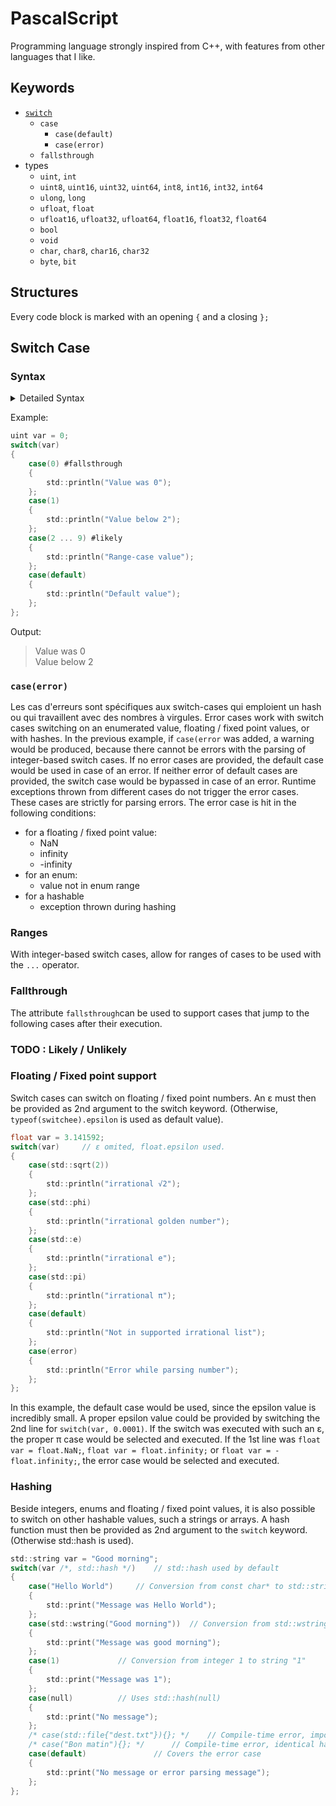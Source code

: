 # PascalScript
Programming language strongly inspired from C++, with features from other languages that I like.

## Keywords
- [`switch`](#switch-case)
	- `case`
		- `case(default)`
		- `case(error)`
	- `fallsthrough`
- types
	- `uint`, `int`
	- `uint8`, `uint16`, `uint32`, `uint64`, `int8`, `int16`, `int32`, `int64`
	- `ulong`, `long`
	- `ufloat`, `float`
	- `ufloat16`, `ufloat32`, `ufloat64`, `float16`, `float32`, `float64`
	- `bool`
	- `void`
	- `char`, `char8`, `char16`, `char32`
	- `byte`, `bit`


## Structures
Every code block is marked with an opening `{` and a closing `};`

## Switch Case

### Syntax

<details>
<summary> Detailed Syntax </summary>

- switch_statement:
	- > `switch`(*switchee*, <sup><sub>(optional)</sub></sup> *switch_epsilon* <sup><sub>(or)</sub></sup> *switch_hash_function*) *switch_block*

- switchee:
	- Expression resulting in a numerical value, an enumerated value, a floating-point / fixed-point value or a hashable value.

- switch_epsilon:
	- valid if `typeof(switch_epsilon) == typeof(switchee)`
	- Used only if *switchee* is a floating / fixed point-resulting expression (`std::is_floating_point(typeof(switchee)) == true || std::is_fixed_point(typeof(switchee)) == true`)

switch_hash_function:
- valid if *switch_hash_function* is a `constexpr` function taking *switchee* as a single parameter and returning an integer (`std::is_function(switch_hash_function) == true && std::is_constexpr(switch_hash_function) &&
std::parameters(switch_hash_function).count == 1 && std::parameters(switch_hash_function)[0].type == typeof(switchee) && std::is_integral(std::returns(switch_hash_function).type) == true`)'.
	
switch_block:
> {
> &nbsp;&nbsp;&nbsp;&nbsp; <sup><sub>(1 ... n)</sub></sup> *case_statement*
> };

case_statement:
> `case`(*case_value*) <sup><sub>(optional)</sub></sup> *case_attribute* *case_block* 

case_value:
- one of
	- `default`
	- `error`
	- expression of type `typeof(switchee)` (if a hashing function is not used)
	- expression of type `std::returns(switch_hash_function).type` (otherwise)

case_attribute:
- one of
	- `#fallsthrough`
	- `#likely`
	- `#unlikely`

case_block:
> {
> &nbsp;&nbsp;&nbsp;&nbsp;<sup><sub>(0 ... n)</sub></sup> statement
> };
</details>

Example:

```c
uint var = 0;
switch(var)
{
	case(0) #fallsthrough
	{
		std::println("Value was 0");
	};
	case(1)
	{
		std::println("Value below 2");
	};
	case(2 ... 9) #likely
	{
		std::println("Range-case value");
	};
	case(default)
	{
		std::println("Default value");
	};
};
```
Output:
> Value was 0 <br>
> Value below 2

### `case(error)`
Les cas d'erreurs sont spécifiques aux switch-cases qui emploient un hash ou qui travaillent avec des nombres à virgules.
Error cases work with switch cases switching on an enumerated value, floating / fixed point values, or with hashes.
In the previous example, if `case(error` was added, a warning would be produced, because there cannot be errors with the parsing of integer-based switch cases.
If no error cases are provided, the default case would be used in case of an error.
If neither error of default cases are provided, the switch case would be bypassed in case of an error.
Runtime exceptions thrown from different cases do not trigger the error cases. These cases are strictly for parsing errors.
The error case is hit in the following conditions:
- for a floating / fixed point value:
	- NaN
	- infinity
	-  -infinity
- for an enum:
	- value not in enum range
- for a hashable
	- exception thrown during hashing

### Ranges
With integer-based switch cases, allow for ranges of cases to be used with the `...` operator.

### Fallthrough
The attribute `fallsthrough`can be used to support cases that jump to the following cases after their execution.

### TODO : Likely / Unlikely

### Floating / Fixed point support
Switch cases can switch on floating / fixed point numbers. An  ε must then be provided as 2nd argument to the switch keyword. (Otherwise, `typeof(switchee).epsilon` is used as default value).

```c
float var = 3.141592;
switch(var) 	// ε omited, float.epsilon used.
{
	case(std::sqrt(2))
	{
		std::println("irrational √2");
	};
	case(std::phi)
	{
		std::println("irrational golden number");
	};
	case(std::e)
	{
		std::println("irrational e");
	};
	case(std::pi)
	{
		std::println("irrational π");
	};
	case(default) 
	{
		std::println("Not in supported irrational list");
	};
	case(error)
	{
		std::println("Error while parsing number");
	};
};
```
In this example, the default case would be used, since the epsilon value is incredibly small. 
A proper epsilon value could be provided by switching the 2nd line for `switch(var, 0.0001)`. 
If the switch was executed with such an ε, the proper π case would be selected and executed.
If the 1st line was `float var = float.NaN;`, `float var = float.infinity;` or `float var = -float.infinity;`, the error case would be selected and executed.


### Hashing
Beside integers, enums and floating / fixed point values, it is also possible to switch on other hashable values, such a strings or arrays.
A hash function must then be provided as 2nd argument to the `switch` keyword. (Otherwise std::hash is used).
```c
std::string var = "Good morning";
switch(var /*, std::hash */)	// std::hash used by default
{
	case("Hello World")		// Conversion from const char* to std::string
	{
		std::print("Message was Hello World");
	};
	case(std::wstring("Good morning"))	// Conversion from std::wstring to std::string
	{
		std::print("Message was good morning");
	};
	case(1)				// Conversion from integer 1 to string "1"
	{
		std::print("Message was 1");	
	};
	case(null)			// Uses std::hash(null)
	{
		std::print("No message");
	};
	/* case(std::file{"dest.txt"}){}; */	// Compile-time error, impossible to convert a std::file hash into std::string hash at compile-time.
	/* case("Bon matin"){}; */		// Compile-time error, identical hash in two cases
	case(default)				// Covers the error case
	{
		std::print("No message or error parsing message");
	};
};
```
